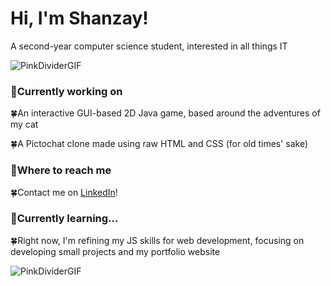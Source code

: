 # Hi, I'm Shanzay! 


A second-year computer science student, interested in all things IT


![PinkDividerGIF](https://github.com/user-attachments/assets/2634982c-13f2-4211-8981-593db413f3f5)

### 🌸Currently working on
 🍀An interactive GUI-based 2D Java game, based around the adventures of my cat
 
 
 🍀A Pictochat clone made using raw HTML and CSS (for old times' sake)
 
### 🌸Where to reach me
  🍀Contact me on [LinkedIn](https://www.linkedin.com/in/shanzaya/)!
### 🌸Currently learning...
  🍀Right now, I'm refining my JS skills for web development, focusing on developing small projects and my portfolio website

  
![PinkDividerGIF](https://github.com/user-attachments/assets/2634982c-13f2-4211-8981-593db413f3f5)


